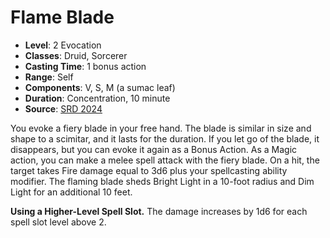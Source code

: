 # Flame Blade

- **Level**: 2 Evocation
- **Classes**: Druid, Sorcerer
- **Casting Time**: 1 bonus action
- **Range**: Self
- **Components**: V, S, M (a sumac leaf)
- **Duration**: Concentration, 10 minute
- **Source**: [SRD 2024](../../../srds/SRD_2024.pdf)

You evoke a fiery blade in your free hand. The blade is similar in size and shape to a scimitar, and it lasts for the duration. If you let go of the blade, it disappears, but you can evoke it again as a Bonus Action. As a Magic action, you can make a melee spell attack with the fiery blade. On a hit, the target takes Fire damage equal to 3d6 plus your spellcasting ability modifier. The flaming blade sheds Bright Light in a 10-foot radius and Dim Light for an additional 10 feet.

**Using a Higher-Level Spell Slot.** The damage increases by 1d6 for each spell slot level above 2.
